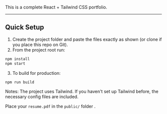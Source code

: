 

This is a complete React + Tailwind CSS portfolio.


---


## Quick Setup


1. Create the project folder and paste the files exactly as shown (or clone if you place this repo on Git).
2. From the project root run:


```bash
npm install
npm start
```


3. To build for production:


```bash
npm run build
```


Notes: The project uses Tailwind. If you haven't set up Tailwind before, the necessary config files are included.



Place your `resume.pdf` in the `public/` folder .
